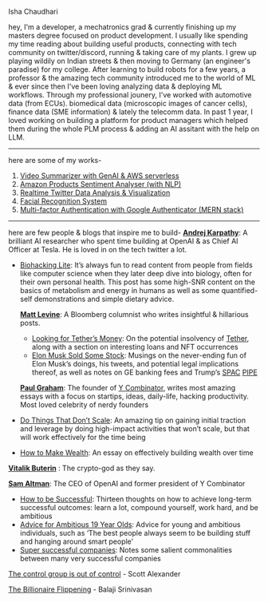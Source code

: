 Isha Chaudhari

hey, I'm a developer, a mechatronics grad & currently finishing up my masters degree focused on product development. I usually like spending my time reading about building useful products, connecting with tech community on twitter/discord, running & taking care of my plants.
I grew up playing wildily on Indian streets & then moving to Germany (an engineer's paradise) for my college. After learning to build robots for a few years, a professor & the amazing tech community introduced me to the world of ML & ever since then I've been loving analyzing data & deploying ML workflows. Through my professional jounery, I've worked with automotive data (from ECUs). biomedical data (microscopic images of cancer cells), finance data (SME information) & lately the telecomm data. In past 1 year, I loved working on building a platform for product managers which helped them during the whole PLM process & adding an AI assitant with the help on LLM.
________________________________________
here are some of my works-
1.	[Video Summarizer with GenAI & AWS serverless](https://github.com/ishacm/video-summarizer-llm-aws-serverless)
2.	[Amazon Products Sentiment Analyser (with NLP)](https://github.com/ishacm/amazon-products-nlp-sentiment-analyzer)
3.	[Realtime Twitter Data Analysis & Visualization](https://github.com/ishacm/realtime-insights-from-twitter-data)
4.	[Facial Recognition System](https://github.com/ishacm/facenet-facial-recognition)
5.	[Multi-factor Authentication with Google Authenticator (MERN stack)](https://github.com/ishacm/multi-factor-authentication)

________________________________________
here are few people & blogs that inspire me to build-
[**Andrej Karpathy**](https://karpathy.github.io/): A brilliant AI researcher who spent time building at OpenAI & as Chief AI Officer at Tesla. He is loved in on the tech twitter a lot.

- [Biohacking Lite](https://karpathy.github.io/2020/06/11/biohacking-lite/): It’s always fun to read content from people from fields like computer science when they later deep dive into biology, often for their own personal health. This post has some high-SNR content on the basics of metabolism and energy in humans as well as some quantified-self demonstrations and simple dietary advice.
    
    [**Matt Levine**](https://www.bloomberg.com/opinion/authors/ARbTQlRLRjE/matthew-s-levine): A Bloomberg columnist who writes insightful & hillarious posts. 
    
    - [Looking for Tether’s Money](https://www.bloomberg.com/opinion/articles/2021-10-07/matt-levine-s-money-stuff-looking-for-tether-s-money): On the potential insolvency of [Tether](https://en.wikipedia.org/wiki/Tether_(cryptocurrency)), along with a section on interesting loans and NFT occurrences
    - [Elon Musk Sold Some Stock](https://www.bloomberg.com/opinion/articles/2021-11-11/elon-musk-sold-some-tesla-stock-kvv74kce): Musings on the never-ending fun of Elon Musk’s doings, his tweets, and
    potential legal implications thereof, as well as notes on GE banking
    fees and Trump’s [SPAC](https://en.wikipedia.org/wiki/Special-purpose_acquisition_company) [PIPE](https://marketrealist.com/p/what-is-pipe-in-a-spac/)
    
    [**Paul Graham**](http://paulgraham.com/articles.html): The founder of [Y Combinator](https://en.wikipedia.org/wiki/Y_Combinator), writes most amazing essays with a focus on startips, ideas, daily-life, hacking productivity. Most loved celebrity of nerdy founders  
    
- [Do Things That Don’t Scale](http://paulgraham.com/ds.html): An amazing tip on gaining initial traction and leverage by doing
high-impact activities that won’t scale, but that will work effectively
for the time being
- [How to Make Wealth](http://paulgraham.com/wealth.html): An essay on effectively building wealth over time

[**Vitalik Buterin**](https://vitalik.ca/) : The crypto-god as they say. 

[**Sam Altman**](https://blog.samaltman.com/): The CEO of OpenAI and former president of Y Combinator

- [How to be Successful](https://blog.samaltman.com/how-to-be-successful): Thirteen thoughts on how to achieve long-term successful outcomes: learn a lot, compound yourself, work hard, and be ambitious
- [Advice for Ambitious 19 Year Olds](https://blog.samaltman.com/advice-for-ambitious-19-year-olds): Advice for young and ambitious individuals, such as ‘The best people
always seem to be building stuff and hanging around smart people’
- [Super successful companies](https://blog.samaltman.com/super-successful-companies): Notes some salient commonalities between many very successful companies

[The control group is out of control](https://slatestarcodex.com/2014/04/28/the-control-group-is-out-of-control/) - Scott Alexander

[The Billionaire Flippening](https://balajis.ghost.io/the-billionaire-flippening/) - Balaji Srinivasan

